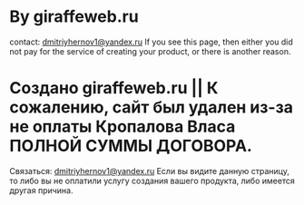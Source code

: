 # By giraffeweb.ru 
contact: dmitriyhernov1@yandex.ru
If you see this page, then either you did not pay for the service of creating your product, or there is another reason.

# Создано giraffeweb.ru || К сожалению, сайт был удален из-за не оплаты Кропалова Власа ПОЛНОЙ СУММЫ ДОГОВОРА. 
Связаться: dmitriyhernov1@yandex.ru
Если вы видите данную страницу, то либо вы не оплатили услугу создания вашего продукта, либо имеется другая причина.
